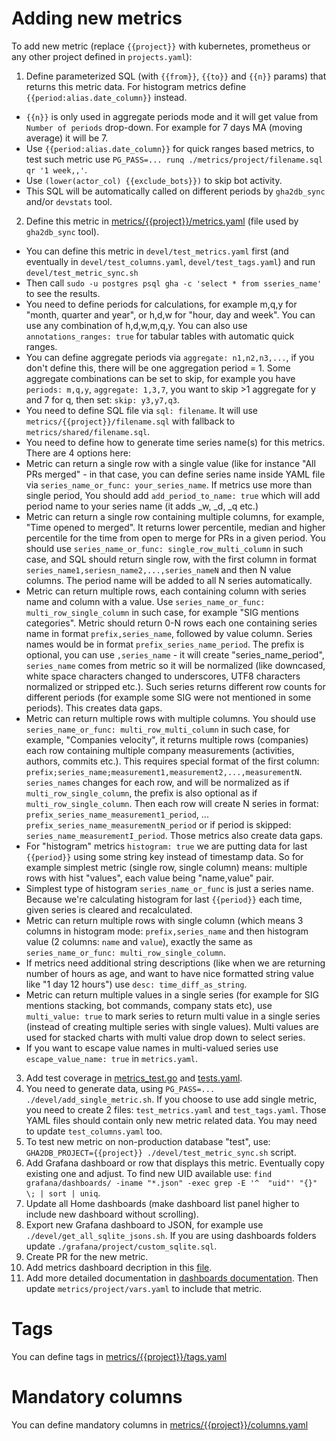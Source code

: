 # Adding new metrics

To add new metric (replace `{{project}}` with kubernetes, prometheus or any other project defined in `projects.yaml`):

1) Define parameterized SQL (with `{{from}}`, `{{to}}` and `{{n}}` params) that returns this metric data. For histogram metrics define `{{period:alias.date_column}}` instead.
- `{{n}}` is only used in aggregate periods mode and it will get value from `Number of periods` drop-down. For example for 7 days MA (moving average) it will be 7.
- Use `{{period:alias.date_column}}` for quick ranges based metrics, to test such metric use `PG_PASS=... runq ./metrics/project/filename.sql qr '1 week,,'`.
- Use `(lower(actor_col) {{exclude_bots}})` to skip bot activity.
- This SQL will be automatically called on different periods by `gha2db_sync` and/or `devstats` tool.
2) Define this metric in [metrics/{{project}}/metrics.yaml](https://github.com/cncf/devstats/blob/master/metrics/kubernetes/metrics.yaml) (file used by `gha2db_sync` tool).
- You can define this metric in `devel/test_metrics.yaml` first (and eventually in `devel/test_columns.yaml`, `devel/test_tags.yaml`) and run `devel/test_metric_sync.sh`
- Then call `sudo -u postgres psql gha -c 'select * from sseries_name'` to see the results.
- You need to define periods for calculations, for example m,q,y for "month, quarter and year", or h,d,w for "hour, day and week". You can use any combination of h,d,w,m,q,y. You can also use `annotations_ranges: true` for tabular tables with automatic quick ranges.
- You can define aggregate periods via `aggregate: n1,n2,n3,...`, if you don't define this, there will be one aggregation period = 1. Some aggregate combinations can be set to skip, for example you have `periods: m,q,y`, `aggregate: 1,3,7`, you want to skip >1 aggregate for y and 7 for q, then set: `skip: y3,y7,q3`.
- You need to define SQL file via `sql: filename`. It will use `metrics/{{project}}/filename.sql` with fallback to `metrics/shared/filename.sql`.
- You need to define how to generate time series name(s) for this metrics. There are 4 options here:
- Metric can return a single row with a single value (like for instance "All PRs merged" - in that case, you can define series name inside YAML file via `series_name_or_func: your_series_name`. If metrics use more than single period, You should add `add_period_to_name: true` which will add period name to your series name (it adds _w, _d, _q etc.)
- Metric can return a single row containing multiple columns, for example, "Time opened to merged". It returns lower percentile, median and higher percentile for the time from open to merge for PRs in a given period. You should use `series_name_or_func: single_row_multi_column` in such case, and SQL should return single row, with the first column in format `series_name1,seriesn_name2,...,series_nameN` and then N value columns. The period name will be added to all N series automatically.
- Metric can return multiple rows, each containing column with series name and column with a value. Use `series_name_or_func: multi_row_single_column` in such case, for example "SIG mentions categories". Metric should return 0-N rows each one containing series name in format `prefix,series_name`, followed by value column. Series names would be in format `prefix_series_name_period`. The prefix is optional, you can use `,series_name` - it will create "series_name_period", `series_name` comes from metric so it will be normalized (like downcased, white space characters changed to underscores, UTF8 characters normalized or stripped etc.). Such series returns different row counts for different periods (for example some SIG were not mentioned in some periods). This creates data gaps.
- Metric can return multiple rows with multiple columns. You should use `series_name_or_func: multi_row_multi_column` in such case, for example, "Companies velocity", it returns multiple rows (companies) each row containing multiple company measurements (activities, authors, commits etc.). This requires special format of the first column: `prefix;series_name;measurement1,measurement2,...,measurementN`. `series_names` changes for each row, and will be normalized as if `multi_row_single_column`, the prefix is also optional as if `multi_row_single_column`. Then each row will create N series in format: `prefix_series_name_measurement1_period`, ... `prefix_series_name_measurementN_period` or if period is skipped: `series_name_measurementI_period`. Those metrics also create data gaps.
- For "histogram" metrics `histogram: true` we are putting data for last `{{period}}` using some string key instead of timestamp data. So for example simplest metric (single row, single column) means: multiple rows with hist "values", each value being "name,value" pair.
- Simplest type of histogram `series_name_or_func` is just a series name. Because we're calculating histogram for last `{{period}}` each time, given series is cleared and recalculated.
- Metric can return multiple rows with single column (which means 3 columns in histogram mode: `prefix,series_name` and then histogram value (2 columns: `name` and `value`), exactly the same as `series_name_or_func: multi_row_single_column`.
- If metrics need additional string descriptions (like when we are returning number of hours as age, and want to have nice formatted string value like "1 day 12 hours") use `desc: time_diff_as_string`.
- Metric can return multiple values in a single series (for example for SIG mentions stacking, bot commands, company stats etc), use `multi_value: true` to mark series to return multi value in a single series (instead of creating multiple series with single values). Multi values are used for stacked charts with multi value drop down to select series.
- If you want to escape value names in multi-valued series use `escape_value_name: true` in `metrics.yaml`.
3) Add test coverage in [metrics_test.go](https://github.com/cncf/devstats/blob/master/metrics_test.go) and [tests.yaml](https://github.com/cncf/devstats/blob/master/tests.yaml).
4) You need to generate data, using `PG_PASS=... ./devel/add_single_metric.sh`. If you choose to use add single metric, you need to create 2 files: `test_metrics.yaml` and `test_tags.yaml`. Those YAML files should contain only new metric related data. You may need to update `test_columns.yaml` too.
5) To test new metric on non-production database "test", use: `GHA2DB_PROJECT={{project}} ./devel/test_metric_sync.sh` script.
6) Add Grafana dashboard or row that displays this metric. Eventually copy existing one and adjust. To find new UID available use: `find grafana/dashboards/ -iname "*.json" -exec grep -E '^  "uid"' "{}" \; | sort | uniq`.
7) Update all Home dashboards (make dashboard list panel higher to include new dashboard without scrolling).
7) Export new Grafana dashboard to JSON, for example use `./devel/get_all_sqlite_jsons.sh`. If you are using dashboards folders update `./grafana/project/custom_sqlite.sql`.
8) Create PR for the new metric.
9) Add metrics dashboard decription in this [file](https://github.com/cncf/devstats/blob/master/DASHBOARDS.md).
10) Add more detailed documentation in [dashboards documentation](https://github.com/cncf/devstats/blob/master/docs/dashboards/). Then update `metrics/project/vars.yaml` to include that metric.

# Tags

You can define tags in [metrics/{{project}}/tags.yaml](https://github.com/cncf/devstats/blob/master/metrics/kubernetes/tags.yaml)

# Mandatory columns

You can define mandatory columns in [metrics/{{project}}/columns.yaml](https://github.com/cncf/devstats/blob/master/metrics/kubernetes/columns.yaml)
